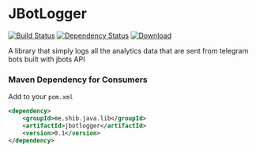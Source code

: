 # JBotLogger
[![Build Status](https://travis-ci.org/shibme/jbotlogger.svg)](https://travis-ci.org/shibme/jbotlogger)
[![Dependency Status](https://www.versioneye.com/user/projects/56c3f9a418b271002c69adab/badge.svg?style=flat)](https://www.versioneye.com/user/projects/56c3f9a418b271002c69adab)
[![Download](https://api.bintray.com/packages/shibme/maven/jbotlogger/images/download.svg)](https://bintray.com/shibme/maven/jbotlogger/_latestVersion)

A library that simply logs all the analytics data that are sent from telegram bots built with jbots API

### Maven Dependency for Consumers
Add to your `pom.xml`
```xml
<dependency>
	<groupId>me.shib.java.lib</groupId>
	<artifactId>jbotlogger</artifactId>
	<version>0.1</version>
</dependency>
```